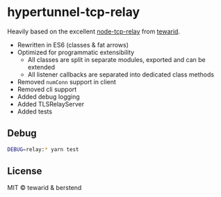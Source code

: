# hypertunnel-tcp-relay

Heavily based on the excellent [node-tcp-relay](https://github.com/tewarid/node-tcp-relay) from [tewarid](https://github.com/tewarid).

* Rewritten in ES6 (classes & fat arrows)
* Optimized for programmatic extensibility
  * All classes are split in separate modules, exported and can be extended
  * All listener callbacks are separated into dedicated class methods
* Removed `numConn` support in client
* Removed cli support
* Added debug logging
* Added TLSRelayServer
* Added tests


## Debug

```bash
DEBUG=relay:* yarn test
```

## License

MIT © tewarid & berstend
